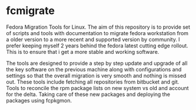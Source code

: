 # fcmigrate
Fedora Migration Tools for Linux. The aim of this repository is to provide set of scripts and tools with documentation to migrate fedora workstation from a older version to a more recent and supported version by community. I prefer keeping myself 2 years behind the fedora latest cutting edge rollout. This is to ensure that i get a more stable and working software.

The tools are designed to provide a step by step update and upgrade of all the key software on the previous machine along with configurations and settings so that the overall migration is very smooth and nothing is missed out. These tools include fetching all repositories from bitbucket and git. Tools to reconcile the rpm package lists on new system vs old and account for the delta. Taking care of these new packages and deploying the packages using fcpkgmon.
